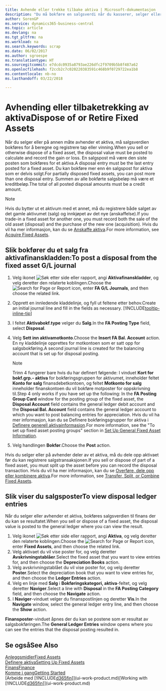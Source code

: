 ```yaml
---
title: Avhende eller trekke tilbake aktiva | Microsoft-dokumentasjon
description: "Du må bokføre en salgsverdi når du kasserer, selger eller trekker tilbake et aktivum."
author: SorenGP
ms.service: dynamics365-business-central
ms.topic: article
ms.devlang: na
ms.tgt_pltfrm: na
ms.workload: na
ms.search.keywords: scrap
ms.date: 06/02/2017
ms.author: sgroespe
ms.translationtype: HT
ms.sourcegitcommit: e7dcdc0935a8793ae226dfc2f9709b5b8f487a62
ms.openlocfilehash: f2ccb2c7c020220383591c468b9f0729722ea1b8
ms.contentlocale: nb-no
ms.lasthandoff: 03/22/2018

---
```

# <a name="dispose-of-or-retire-fixed-assets"></a><span data-ttu-id="84a93-103">Avhending eller tilbaketrekking av aktiva</span><span class="sxs-lookup"><span data-stu-id="84a93-103">Dispose of or Retire Fixed Assets</span></span>
<span data-ttu-id="84a93-104">Når du selger eller på annen måte avhender et aktiva, må salgsverdien bokføres for å beregne og registrere tap eller vinning.</span><span class="sxs-lookup"><span data-stu-id="84a93-104">When you sell or otherwise dispose of a fixed asset, the disposal value must be posted to calculate and record the gain or loss.</span></span> <span data-ttu-id="84a93-105">En salgspost må være den siste posten som bokføres for et aktiva.</span><span class="sxs-lookup"><span data-stu-id="84a93-105">A disposal entry must be the last entry posted for a fixed asset.</span></span> <span data-ttu-id="84a93-106">Du kan bokføre mer enn én salgspost for aktiva som er delvis solgt.</span><span class="sxs-lookup"><span data-stu-id="84a93-106">For partially disposed fixed assets, you can post more than one disposal entry.</span></span> <span data-ttu-id="84a93-107">Summen av alle bokførte salgsbeløp må være et kreditbeløp.</span><span class="sxs-lookup"><span data-stu-id="84a93-107">The total of all posted disposal amounts must be a credit amount.</span></span>  

> [!NOTE]  
>   <span data-ttu-id="84a93-108">Hvis du bytter ut et aktivum med et annet, må du registrere både salget av det gamle aktivumet (salg) og innkjøpet av det nye (anskaffelse).</span><span class="sxs-lookup"><span data-stu-id="84a93-108">If you trade-in a fixed asset for another one, you must record both the sale of the old asset (disposal) and the purchase of the new one (acquisition).</span></span> <span data-ttu-id="84a93-109">Hvis du vil ha mer informasjon, kan du se [Anskaffe aktiva](fa-how-acquire.md).</span><span class="sxs-lookup"><span data-stu-id="84a93-109">For more information, see [Acquire Fixed Assets](fa-how-acquire.md).</span></span>  

## <a name="to-post-a-disposal-from-the-fixed-asset-gl-journal"></a><span data-ttu-id="84a93-110">Slik bokfører du et salg fra aktivafinanskladden:</span><span class="sxs-lookup"><span data-stu-id="84a93-110">To post a disposal from the fixed asset G/L journal</span></span>
1. <span data-ttu-id="84a93-111">Velg ikonet ![Søk etter side eller rapport](media/ui-search/search_small.png "Søk etter side eller rapport"), angi **Aktivafinanskladder**, og velg deretter den relaterte koblingen.</span><span class="sxs-lookup"><span data-stu-id="84a93-111">Choose the ![Search for Page or Report](media/ui-search/search_small.png "Search for Page or Report icon") icon, enter **FA G/L Journals**, and then choose the related link.</span></span>  
2. <span data-ttu-id="84a93-112">Opprett en innledende kladdelinje, og fyll ut feltene etter behov.</span><span class="sxs-lookup"><span data-stu-id="84a93-112">Create an initial journal line and fill in the fields as necessary.</span></span> [!INCLUDE[tooltip-inline-tip](includes/tooltip-inline-tip_md.md)]  
3. <span data-ttu-id="84a93-113">I feltet **Aktivabokf.type** velger du **Salg**.</span><span class="sxs-lookup"><span data-stu-id="84a93-113">In the **FA Posting Type** field, select **Disposal**.</span></span>  
4. <span data-ttu-id="84a93-114">Velg **Sett inn aktivamotkonto**.</span><span class="sxs-lookup"><span data-stu-id="84a93-114">Choose the **Insert FA Bal. Account** action.</span></span> <span data-ttu-id="84a93-115">En ny kladdelinje opprettes for motkontoen som er satt opp for salgsbokføring.</span><span class="sxs-lookup"><span data-stu-id="84a93-115">A second journal line is created for the balancing account that is set up for disposal posting.</span></span>  

    > [!NOTE]  
    >   <span data-ttu-id="84a93-116">Trinn 4 fungerer bare hvis du har definert følgende: I vinduet **Kort for bokf.grp.- aktiva** for bokføringsgruppen for aktivumet, inneholder feltet **Konto for salg** finansdebetkontoen, og feltet **Motkonto for salg** inneholder finanskontoen du vil bokføre motposter for oppskrivning til.</span><span class="sxs-lookup"><span data-stu-id="84a93-116">Step 4 only works if you have set up the following: In the **FA Posting Group Card** window for the posting group of the fixed asset, the **Disposal Account** field contains the general ledger debit account and the **Disposal Bal. Account** field contains the general ledger account to which you want to post balancing entries for appreciation.</span></span> <span data-ttu-id="84a93-117">Hvis du vil ha mer informasjon, kan du se Definere bokføringsgrupper for aktiva i [Definere generell aktivainformasjon](fa-how-setup-general.md).</span><span class="sxs-lookup"><span data-stu-id="84a93-117">For more information, see the "To set up fixed asset posting groups" section in [Set Up General Fixed Asset Information](fa-how-setup-general.md).</span></span>  
5. <span data-ttu-id="84a93-118">Velg handlingen **Bokfør**.</span><span class="sxs-lookup"><span data-stu-id="84a93-118">Choose the **Post** action.</span></span>  

<span data-ttu-id="84a93-119">Hvis du selger eller på avhender deler av et aktiva, må du dele opp aktivaet før du kan registrere salgstransaksjonen.</span><span class="sxs-lookup"><span data-stu-id="84a93-119">If you sell or dispose of part of a fixed asset, you must split up the asset before you can record the disposal transaction.</span></span> <span data-ttu-id="84a93-120">Hvis du vil ha mer informasjon, kan du se [Overføre, dele opp eller kombinere aktiva](fa-how-trans-split-combine.md).</span><span class="sxs-lookup"><span data-stu-id="84a93-120">For more information, see [Transfer, Split, or Combine Fixed Assets](fa-how-trans-split-combine.md).</span></span>  

## <a name="to-view-disposal-ledger-entries"></a><span data-ttu-id="84a93-121">Slik viser du salgsposter</span><span class="sxs-lookup"><span data-stu-id="84a93-121">To view disposal ledger entries</span></span>
<span data-ttu-id="84a93-122">Når du selger eller avhender et aktiva, bokføres salgsverdien til finans der du kan se resultatet.</span><span class="sxs-lookup"><span data-stu-id="84a93-122">When you sell or dispose of a fixed asset, the disposal value is posted to the general ledger where you can view the result.</span></span>  

1. <span data-ttu-id="84a93-123">Velg ikonet ![Søk etter side eller rapport](media/ui-search/search_small.png "Søk etter side eller rapport"), angi **Aktiva**, og velg deretter den relaterte koblingen.</span><span class="sxs-lookup"><span data-stu-id="84a93-123">Choose the ![Search for Page or Report](media/ui-search/search_small.png "Search for Page or Report icon") icon, enter **Fixed Assets**, and then choose the related link.</span></span>  
2. <span data-ttu-id="84a93-124">Velg aktivaet du vil vise poster for, og velg deretter **Avskrivningstablåer**.</span><span class="sxs-lookup"><span data-stu-id="84a93-124">Select the fixed asset that you want to view entries for, and then choose the **Depreciation Books** action.</span></span>  
3. <span data-ttu-id="84a93-125">Velg avskrivningstablået du vil vise poster for, og velg deretter **Poster**.</span><span class="sxs-lookup"><span data-stu-id="84a93-125">Select the depreciation book that you want to view entries for, and then choose the **Ledger Entries** action.</span></span>  
4. <span data-ttu-id="84a93-126">Velg en linje med **Salg** i **Bokføringskategori, aktiva**-feltet, og velg deretter **Naviger**.</span><span class="sxs-lookup"><span data-stu-id="84a93-126">Select a line with **Disposal** in the **FA Posting Category** field, and then choose the **Navigate** action.</span></span>  
5. <span data-ttu-id="84a93-127">I **Naviger**-vinduet velger du finanspostlinjen og deretter **Vis**.</span><span class="sxs-lookup"><span data-stu-id="84a93-127">In the **Navigate** window, select the general ledger entry line, and then choose the **Show** action.</span></span>  

<span data-ttu-id="84a93-128">**Finansposter**-vinduet åpnes der du kan se postene som er resultat av salgsbokføringen.</span><span class="sxs-lookup"><span data-stu-id="84a93-128">The **General Ledger Entries** window opens where you can see the entries that the disposal posting resulted in.</span></span>  

## <a name="see-also"></a><span data-ttu-id="84a93-129">Se også</span><span class="sxs-lookup"><span data-stu-id="84a93-129">See Also</span></span>
[<span data-ttu-id="84a93-130">Anleggsmidler</span><span class="sxs-lookup"><span data-stu-id="84a93-130">Fixed Assets</span></span>](fa-manage.md)  
[<span data-ttu-id="84a93-131">Definere aktiva</span><span class="sxs-lookup"><span data-stu-id="84a93-131">Setting Up Fixed Assets</span></span>](fa-setup.md)  
[<span data-ttu-id="84a93-132">Finans</span><span class="sxs-lookup"><span data-stu-id="84a93-132">Finance</span></span>](finance.md)  
[<span data-ttu-id="84a93-133">Komme i gang</span><span class="sxs-lookup"><span data-stu-id="84a93-133">Getting Started</span></span>](product-get-started.md)  
<span data-ttu-id="84a93-134">[Arbeide med [!INCLUDE[d365fin](includes/d365fin_md.md)]](ui-work-product.md)</span><span class="sxs-lookup"><span data-stu-id="84a93-134">[Working with [!INCLUDE[d365fin](includes/d365fin_md.md)]](ui-work-product.md)</span></span>

